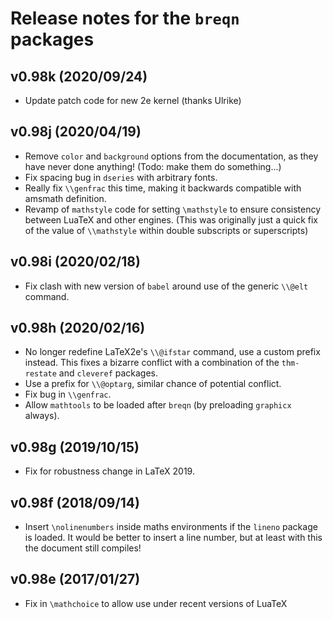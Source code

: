 # Release notes for the `breqn` packages

## v0.98k (2020/09/24)

  * Update patch code for new 2e kernel (thanks Ulrike)


## v0.98j (2020/04/19)

  * Remove `color` and `background` options from the documentation, as they have never done anything!
    (Todo: make them do something...)
  * Fix spacing bug in `dseries` with arbitrary fonts.
  * Really fix `\\genfrac` this time, making it backwards compatible with amsmath definition.
  * Revamp of `mathstyle` code for setting `\mathstyle` to ensure consistency between
    LuaTeX and other engines.
    (This was originally just a quick fix of the value of `\\mathstyle` within double
    subscripts or superscripts)


## v0.98i (2020/02/18)

  * Fix clash with new version of `babel` around use of the generic `\\@elt` command.


## v0.98h (2020/02/16)

  * No longer redefine LaTeX2e's `\\@ifstar` command, use a custom prefix instead.
    This fixes a bizarre conflict with a combination of the `thm-restate` and `cleveref` packages.
  * Use a prefix for `\\@optarg`, similar chance of potential conflict.
  * Fix bug in `\\genfrac`.
  * Allow `mathtools` to be loaded after `breqn` (by preloading `graphicx` always).


## v0.98g (2019/10/15)

  * Fix for robustness change in LaTeX 2019.


## v0.98f (2018/09/14)

  * Insert `\nolinenumbers` inside maths environments if the `lineno` package is loaded.
    It would be better to insert a line number, but at least with this the document still compiles!


## v0.98e (2017/01/27)

  * Fix in `\mathchoice` to allow use under recent versions of LuaTeX
